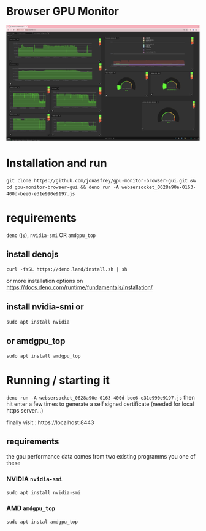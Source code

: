 # Browser GPU Monitor
![graphs](./gpu_monitor.png)
# Installation and run
`
  git clone https://github.com/jonasfrey/gpu-monitor-browser-gui.git
  &&
  cd gpu-monitor-browser-gui
  &&
  deno run -A websersocket_0628a90e-0163-400d-bee6-e31e990e9197.js
`
# requirements
`deno` (js), `nvidia-smi` OR `amdgpu_top`

## install denojs

`curl -fsSL https://deno.land/install.sh | sh`

or more installation options on https://docs.deno.com/runtime/fundamentals/installation/

## install nvidia-smi or
`sudo apt install nvidia`
## or amdgpu_top
`sudo apt install amdgpu_top`


# Running / starting it
`deno run -A websersocket_0628a90e-0163-400d-bee6-e31e990e9197.js`
then hit enter a few times to generate a self signed certificate (needed for local https server...)

finally visit : https://localhost:8443

## requirements
the gpu performance data comes from two existing programms you one of these
### NVIDIA `nvidia-smi`
`sudo apt install nvidia-smi`
### AMD `amdgpu_top`
`sudo apt instal amdgpu_top`
